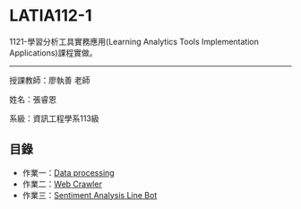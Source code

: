 # LATIA112-1

1121-學習分析工具實務應用(Learning Analytics Tools Implementation Applications)課程實做。

---

授課教師：廖執善 老師

姓名：張睿恩

系級：資訊工程學系113級

## 目錄

- 作業一：[Data processing](data-processing/)
- 作業二：[Web Crawler](web_crawler)
- 作業三：[Sentiment Analysis Line Bot](hello_line_bot)
